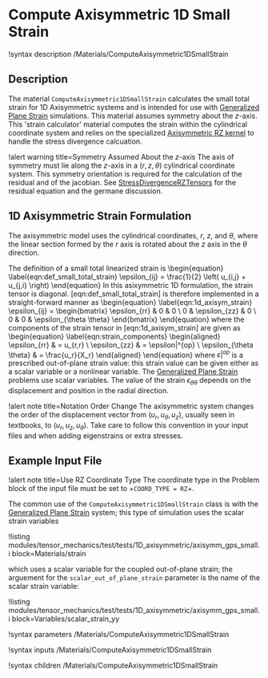 # Compute Axisymmetric 1D Small Strain

!syntax description /Materials/ComputeAxisymmetric1DSmallStrain

## Description

The material `ComputeAxisymmetric1DSmallStrain` calculates the small total
strain for 1D Axisymmetric systems and is intended for use with
[Generalized Plane Strain](tensor_mechanics/generalized_plane_strain.md) simulations.
This material assumes symmetry about the $z$-axis.
This 'strain calculator' material computes the strain within the cylindrical
coordinate system and relies on the specialized
[Axisymmetric RZ kernel](/StressDivergenceRZTensors.md) to handle the stress
divergence calcuation.

!alert warning title=Symmetry Assumed About the $z$-axis
The axis of symmetry must lie along the $z$-axis in a $\left(r, z, \theta \right)$
cylindrical coordinate system. This symmetry orientation is required for the
calculation of the residual and of the jacobian.
See [StressDivergenceRZTensors](/StressDivergenceRZTensors.md) for the
residual equation and the germane discussion.

## 1D Axisymmetric Strain Formulation

The axisymmetric model uses the cylindrical coordinates, $r$, $z$, and $\theta$,
where the linear section formed by the $r$ axis is rotated about the $z$ axis in
the $\theta$ direction.

The definition of a small total linearized strain is
\begin{equation}
  \label{eqn:def_small_total_strain}
  \epsilon_{ij} = \frac{1}{2} \left( u_{i,j} + u_{j,i}  \right)
\end{equation}
In this asixymmetric 1D formulation, the strain tensor is diagonal. [eqn:def_small_total_strain]
is therefore implemented in a straight-forward manner as
\begin{equation}
  \label{eqn:1d_axisym_strain}
  \epsilon_{ij} = \begin{bmatrix}
                    \epsilon_{rr} & 0 & 0 \\
                    0 & \epsilon_{zz} & 0 \\
                    0 & 0 & \epsilon_{\theta \theta}
                  \end{bmatrix}
\end{equation}
where the components of the strain tensor in [eqn:1d_axisym_strain] are given as
\begin{equation}
  \label{eqn:strain_components}
  \begin{aligned}
  \epsilon_{rr} & = u_{r,r} \\
  \epsilon_{zz} & = \epsilon|^{op} \\
  \epsilon_{\theta \theta} & = \frac{u_r}{X_r}
  \end{aligned}
\end{equation}
where $\epsilon|^{op}$ is a prescribed out-of-plane strain value: this strain
value can be given either as a scalar variable or a nonlinear variable.
The [Generalized Plane Strain](tensor_mechanics/generalized_plane_strain.md)
problems use scalar variables.
The value of the strain $\epsilon_{\theta \theta}$ depends on the displacement
and position in the radial direction.

!alert note title=Notation Order Change
The axisymmetric system changes the order of the displacement vector from
$(u_r, u_{\theta}, u_z)$, usually seen in textbooks, to $(u_r, u_z, u_{\theta})$.
Take care to follow this convention in your input files and when adding
eigenstrains or extra stresses.


## Example Input File

!alert note title=Use RZ Coordinate Type
The coordinate type in the Problem block of the input file must be set to
+`COORD_TYPE = RZ`+.

The common use of the `ComputeAxisymmetric1DSmallStrain` class is with the
[Generalized Plane Strain](tensor_mechanics/generalized_plane_strain.md) system;
this type of simulation uses the scalar strain variables

!listing modules/tensor_mechanics/test/tests/1D_axisymmetric/axisymm_gps_small.i block=Materials/strain

which uses a scalar variable for the coupled out-of-plane strain; the arguement
for the `scalar_out_of_plane_strain` parameter is the name of the scalar strain
variable:

!listing modules/tensor_mechanics/test/tests/1D_axisymmetric/axisymm_gps_small.i block=Variables/scalar_strain_yy

!syntax parameters /Materials/ComputeAxisymmetric1DSmallStrain

!syntax inputs /Materials/ComputeAxisymmetric1DSmallStrain

!syntax children /Materials/ComputeAxisymmetric1DSmallStrain
